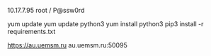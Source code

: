10.17.7.95
root / P@ssw0rd


yum update
yum update python3
yum install python3
pip3 install -r requirements.txt


https://au.uemsm.ru
au.uemsm.ru:50095
